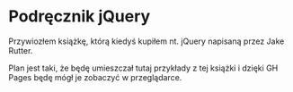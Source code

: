 # Podręcznik jQuery

Przywiozłem książkę, którą kiedyś kupiłem nt. jQuery napisaną przez Jake Rutter.

Plan jest taki, że będę umieszczał tutaj przykłady z tej książki i dzięki GH Pages będę mógł je zobaczyć w przeglądarce.
